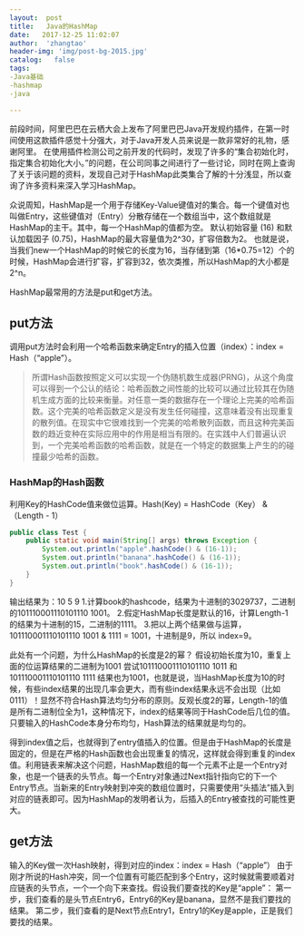 ```yaml
---
layout:  post
title:   Java的HashMap
date:   2017-12-25 11:02:07
author:  'zhangtao'
header-img: 'img/post-bg-2015.jpg'
catalog:   false
tags:
-Java基础
-hashmap
-java

---
```




前段时间，阿里巴巴在云栖大会上发布了阿里巴巴Java开发规约插件，在第一时间使用这款插件感觉十分强大，对于Java开发人员来说是一款非常好的礼物，感谢阿里。  在使用插件检测公司之前开发的代码时，发现了许多的“集合初始化时，指定集合初始化大小。”的问题，在公司同事之间进行了一些讨论，同时在网上查询了关于该问题的资料，发现自己对于HashMap此类集合了解的十分浅显，所以查询了许多资料来深入学习HashMap。


众说周知，HashMap是一个用于存储Key-Value键值对的集合。每一个键值对也叫做Entry，这些键值对（Entry）分散存储在一个数组当中，这个数组就是HashMap的主干。其中，每一个HashMap的值都为空。 默认初始容量 (16) 和默认加载因子 (0.75)，HashMap的最大容量值为2^30，扩容倍数为2。  也就是说，当我们new一个HashMap的时候它的长度为16，当存储到第（16*0.75=12）个的时候，HashMap会进行扩容，扩容到32，依次类推，所以HashMap的大小都是2^n。


HashMap最常用的方法是put和get方法。

## put方法

调用put方法时会利用一个哈希函数来确定Entry的插入位置（index）：index = Hash（“apple”）。

>所谓Hash函数按照定义可以实现一个伪随机数生成器(PRNG)，从这个角度可以得到一个公认的结论：哈希函数之间性能的比较可以通过比较其在伪随机生成方面的比较来衡量。对任意一类的数据存在一个理论上完美的哈希函数。这个完美的哈希函数定义是没有发生任何碰撞，这意味着没有出现重复的散列值。在现实中它很难找到一个完美的哈希散列函数，而且这种完美函数的趋近变种在实际应用中的作用是相当有限的。在实践中人们普遍认识到，一个完美哈希函数的哈希函数，就是在一个特定的数据集上产生的的碰撞最少哈希的函数。

### HashMap的Hash函数

利用Key的HashCode值来做位运算。Hash(Key) = HashCode（Key） &amp; （Length - 1）

```java
public class Test {
    public static void main(String[] args) throws Exception {
        System.out.println("apple".hashCode() & (16-1));
        System.out.println("banana".hashCode() & (16-1));
        System.out.println("book".hashCode() & (16-1));
    }
}
```

输出结果为：10 5 9  1.计算book的hashcode，结果为十进制的3029737，二进制的101110001110101110 1001。  2.假定HashMap长度是默认的16，计算Length-1的结果为十进制的15，二进制的1111。  3.把以上两个结果做与运算，101110001110101110 1001 &amp; 1111 = 1001，十进制是9，所以 index=9。

此处有一个问题，为什么HashMap的长度是2的幂？  假设初始长度为10，重复上面的位运算结果的二进制为1001  尝试101110001110101110 1011 和 101110001110101110 1111 结果也为1001，也就是说，当HashMap长度为10的时候，有些index结果的出现几率会更大，而有些index结果永远不会出现（比如0111）！显然不符合Hash算法均匀分布的原则。反观长度2的幂，Length-1的值是所有二进制位全为1，这种情况下，index的结果等同于HashCode后几位的值。只要输入的HashCode本身分布均匀，Hash算法的结果就是均匀的。

得到index值之后，也就得到了entry值插入的位置。但是由于HashMap的长度是固定的，但是在严格的Hash函数也会出现重复的情况，这样就会得到重复的index值。利用链表来解决这个问题，HashMap数组的每一个元素不止是一个Entry对象，也是一个链表的头节点。每一个Entry对象通过Next指针指向它的下一个Entry节点。当新来的Entry映射到冲突的数组位置时，只需要使用“头插法”插入到对应的链表即可。因为HashMap的发明者认为，后插入的Entry被查找的可能性更大。

## get方法

输入的Key做一次Hash映射，得到对应的index：index = Hash（“apple”）  由于刚才所说的Hash冲突，同一个位置有可能匹配到多个Entry，这时候就需要顺着对应链表的头节点，一个一个向下来查找。假设我们要查找的Key是“apple”：  第一步，我们查看的是头节点Entry6，Entry6的Key是banana，显然不是我们要找的结果。  第二步，我们查看的是Next节点Entry1，Entry1的Key是apple，正是我们要找的结果。

